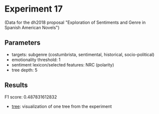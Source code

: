Experiment 17
==============================================
(Data for the dh2018 proposal "Exploration of Sentiments and Genre in Spanish American Novels")

## Parameters

* targets: subgenre (costumbrista, sentimental, historical, socio-political)
* emotionality threshold: 1
* sentiment lexicon/selected features: NRC (polarity)
* tree depth: 5

## Results

F1 score: 0.487831612832
* [tree](tree): visualization of one tree from the experiment